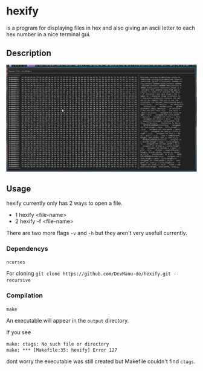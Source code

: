 # hexify
is a program for displaying files in hex and also giving an ascii letter to each hex number in a nice terminal gui.
## Description
![img](img/20210331.175128.jpg)

## Usage
hexify currently only has 2 ways to open a file.
- 1 hexify \<file-name>
- 2 hexify -f \<file-name>

There are two more flags `-v` and `-h` but they aren't very usefull currently.

### Dependencys
`ncurses`

For cloning
`git clone https://github.com/DevManu-de/hexify.git --recursive`

### Compilation
`make`

An executable will appear in the `output` directory.

If you see
```
make: ctags: No such file or directory
make: *** [Makefile:35: hexify] Error 127
```
dont worry the executable was still created but Makefile couldn't find `ctags`.
